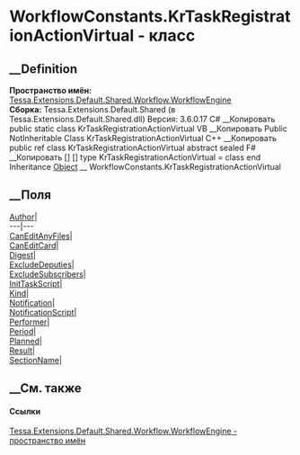 # WorkflowConstants.KrTaskRegistrationActionVirtual - класс
##  __Definition
 **Пространство имён:**
[Tessa.Extensions.Default.Shared.Workflow.WorkflowEngine](N_Tessa_Extensions_Default_Shared_Workflow_WorkflowEngine.htm)  
 **Сборка:** Tessa.Extensions.Default.Shared (в
Tessa.Extensions.Default.Shared.dll) Версия: 3.6.0.17
C# __Копировать
     public static class KrTaskRegistrationActionVirtual
VB __Копировать
     Public NotInheritable Class KrTaskRegistrationActionVirtual
C++ __Копировать
     public ref class KrTaskRegistrationActionVirtual abstract sealed
F# __Копировать
     [<AbstractClassAttribute>]
    [<SealedAttribute>]
    type KrTaskRegistrationActionVirtual = class end
Inheritance
    [Object](https://learn.microsoft.com/dotnet/api/system.object) __ WorkflowConstants.KrTaskRegistrationActionVirtual
##  __Поля
[Author](F_Tessa_Extensions_Default_Shared_Workflow_WorkflowEngine_WorkflowConstants_KrTaskRegistrationActionVirtual_Author.htm)|  
---|---  
[CanEditAnyFiles](F_Tessa_Extensions_Default_Shared_Workflow_WorkflowEngine_WorkflowConstants_KrTaskRegistrationActionVirtual_CanEditAnyFiles.htm)|  
[CanEditCard](F_Tessa_Extensions_Default_Shared_Workflow_WorkflowEngine_WorkflowConstants_KrTaskRegistrationActionVirtual_CanEditCard.htm)|  
[Digest](F_Tessa_Extensions_Default_Shared_Workflow_WorkflowEngine_WorkflowConstants_KrTaskRegistrationActionVirtual_Digest.htm)|  
[ExcludeDeputies](F_Tessa_Extensions_Default_Shared_Workflow_WorkflowEngine_WorkflowConstants_KrTaskRegistrationActionVirtual_ExcludeDeputies.htm)|  
[ExcludeSubscribers](F_Tessa_Extensions_Default_Shared_Workflow_WorkflowEngine_WorkflowConstants_KrTaskRegistrationActionVirtual_ExcludeSubscribers.htm)|  
[InitTaskScript](F_Tessa_Extensions_Default_Shared_Workflow_WorkflowEngine_WorkflowConstants_KrTaskRegistrationActionVirtual_InitTaskScript.htm)|  
[Kind](F_Tessa_Extensions_Default_Shared_Workflow_WorkflowEngine_WorkflowConstants_KrTaskRegistrationActionVirtual_Kind.htm)|  
[Notification](F_Tessa_Extensions_Default_Shared_Workflow_WorkflowEngine_WorkflowConstants_KrTaskRegistrationActionVirtual_Notification.htm)|  
[NotificationScript](F_Tessa_Extensions_Default_Shared_Workflow_WorkflowEngine_WorkflowConstants_KrTaskRegistrationActionVirtual_NotificationScript.htm)|  
[Performer](F_Tessa_Extensions_Default_Shared_Workflow_WorkflowEngine_WorkflowConstants_KrTaskRegistrationActionVirtual_Performer.htm)|  
[Period](F_Tessa_Extensions_Default_Shared_Workflow_WorkflowEngine_WorkflowConstants_KrTaskRegistrationActionVirtual_Period.htm)|  
[Planned](F_Tessa_Extensions_Default_Shared_Workflow_WorkflowEngine_WorkflowConstants_KrTaskRegistrationActionVirtual_Planned.htm)|  
[Result](F_Tessa_Extensions_Default_Shared_Workflow_WorkflowEngine_WorkflowConstants_KrTaskRegistrationActionVirtual_Result.htm)|  
[SectionName](F_Tessa_Extensions_Default_Shared_Workflow_WorkflowEngine_WorkflowConstants_KrTaskRegistrationActionVirtual_SectionName.htm)|  
## __См. также
#### Ссылки
[Tessa.Extensions.Default.Shared.Workflow.WorkflowEngine - пространство
имён](N_Tessa_Extensions_Default_Shared_Workflow_WorkflowEngine.htm)
